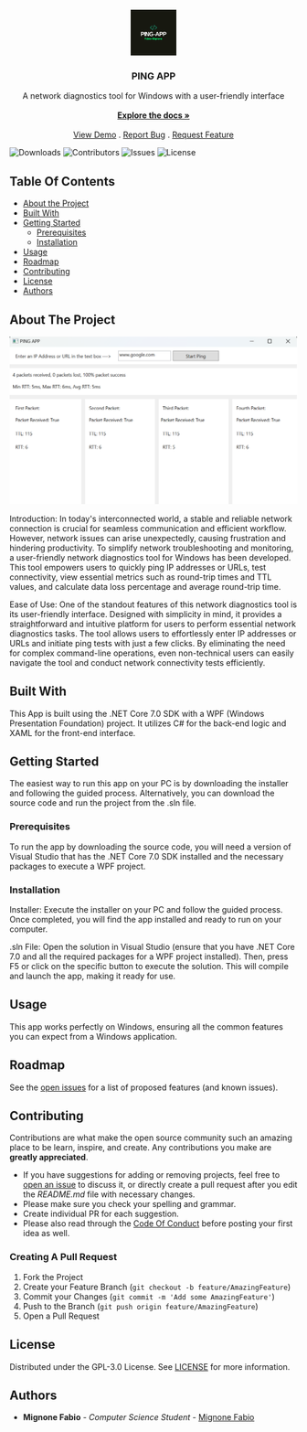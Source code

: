 <br/>
<p align="center">
  <a href="https://github.com/Fabio-Mignone/PING-APP">
    <img src="images/Logo.png" alt="Logo" width="80" height="80">
  </a>

  <h3 align="center">PING APP</h3>

  <p align="center">
    A network diagnostics tool for Windows with a user-friendly interface
    <br/>
    <br/>
    <a href="https://github.com/Fabio-Mignone/PING-APP"><strong>Explore the docs »</strong></a>
    <br/>
    <br/>
    <a href="https://github.com/Fabio-Mignone/PING-APP">View Demo</a>
    .
    <a href="https://github.com/Fabio-Mignone/PING-APP/issues">Report Bug</a>
    .
    <a href="https://github.com/Fabio-Mignone/PING-APP/issues">Request Feature</a>
  </p>
</p>

![Downloads](https://img.shields.io/github/downloads/Fabio-Mignone/PING-APP/total) ![Contributors](https://img.shields.io/github/contributors/Fabio-Mignone/PING-APP?color=dark-green) ![Issues](https://img.shields.io/github/issues/Fabio-Mignone/PING-APP) ![License](https://img.shields.io/github/license/Fabio-Mignone/PING-APP) 

## Table Of Contents

* [About the Project](#about-the-project)
* [Built With](#built-with)
* [Getting Started](#getting-started)
  * [Prerequisites](#prerequisites)
  * [Installation](#installation)
* [Usage](#usage)
* [Roadmap](#roadmap)
* [Contributing](#contributing)
* [License](#license)
* [Authors](#authors)

## About The Project

![Screen Shot](images/Demo.png)

Introduction:
In today's interconnected world, a stable and reliable network connection is crucial for seamless communication and efficient workflow. However, network issues can arise unexpectedly, causing frustration and hindering productivity. To simplify network troubleshooting and monitoring, a user-friendly network diagnostics tool for Windows has been developed. This tool empowers users to quickly ping IP addresses or URLs, test connectivity, view essential metrics such as round-trip times and TTL values, and calculate data loss percentage and average round-trip time.

Ease of Use:
One of the standout features of this network diagnostics tool is its user-friendly interface. Designed with simplicity in mind, it provides a straightforward and intuitive platform for users to perform essential network diagnostics tasks. The tool allows users to effortlessly enter IP addresses or URLs and initiate ping tests with just a few clicks. By eliminating the need for complex command-line operations, even non-technical users can easily navigate the tool and conduct network connectivity tests efficiently.

## Built With

This App is built using the .NET Core 7.0 SDK with a WPF (Windows Presentation Foundation) project. It utilizes C# for the back-end logic and XAML for the front-end interface.

## Getting Started

The easiest way to run this app on your PC is by downloading the installer and following the guided process. Alternatively, you can download the source code and run the project from the .sln file.

### Prerequisites

To run the app by downloading the source code, you will need a version of Visual Studio that has the .NET Core 7.0 SDK installed and the necessary packages to execute a WPF project.

### Installation

Installer: Execute the installer on your PC and follow the guided process. Once completed, you will find the app installed and ready to run on your computer.

.sln File: Open the solution in Visual Studio (ensure that you have .NET Core 7.0 and all the required packages for a WPF project installed). Then, press F5 or click on the specific button to execute the solution. This will compile and launch the app, making it ready for use.

## Usage

This app works perfectly on Windows, ensuring all the common features you can expect from a Windows application.

## Roadmap

See the [open issues](https://github.com/Fabio-Mignone/PING-APP/issues) for a list of proposed features (and known issues).

## Contributing

Contributions are what make the open source community such an amazing place to be learn, inspire, and create. Any contributions you make are **greatly appreciated**.
* If you have suggestions for adding or removing projects, feel free to [open an issue](https://github.com/Fabio-Mignone/PING-APP/issues/new) to discuss it, or directly create a pull request after you edit the *README.md* file with necessary changes.
* Please make sure you check your spelling and grammar.
* Create individual PR for each suggestion.
* Please also read through the [Code Of Conduct](https://github.com/Fabio-Mignone/PING-APP/blob/main/SECURITY.md) before posting your first idea as well.

### Creating A Pull Request

1. Fork the Project
2. Create your Feature Branch (`git checkout -b feature/AmazingFeature`)
3. Commit your Changes (`git commit -m 'Add some AmazingFeature'`)
4. Push to the Branch (`git push origin feature/AmazingFeature`)
5. Open a Pull Request

## License

Distributed under the GPL-3.0 License. See [LICENSE](https://github.com/Fabio-Mignone/PING-APP/blob/main/LICENSE) for more information.

## Authors

* **Mignone Fabio** - *Computer Science Student* - [Mignone Fabio](https://github.com/Fabio-Mignone)

